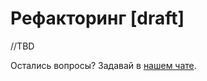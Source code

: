 # Рефакторинг [draft]

//TBD

Остались вопросы? Задавай в [нашем чате](https://t.me/technicalexcellenceru).
